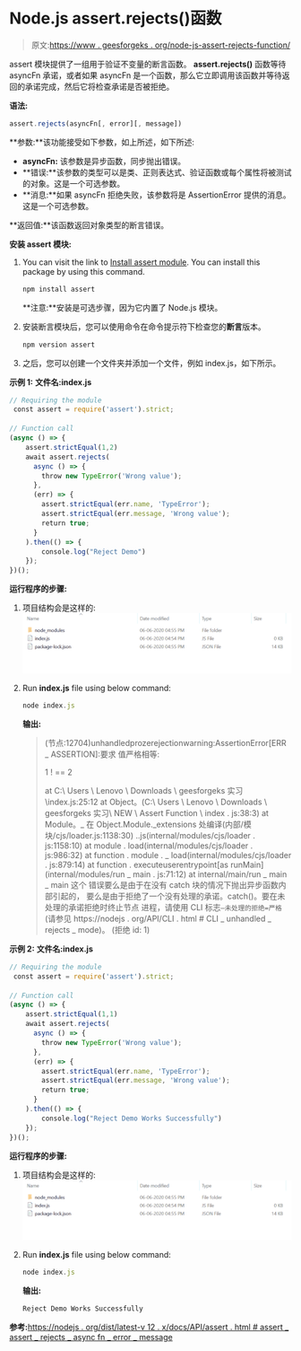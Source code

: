 # Node.js assert.rejects()函数

> 原文:[https://www . geesforgeks . org/node-js-assert-rejects-function/](https://www.geeksforgeeks.org/node-js-assert-rejects-function/)

assert 模块提供了一组用于验证不变量的断言函数。 **assert.rejects()** 函数等待 asyncFn 承诺，或者如果 asyncFn 是一个函数，那么它立即调用该函数并等待返回的承诺完成，然后它将检查承诺是否被拒绝。

**语法:**

```js
assert.rejects(asyncFn[, error][, message])
```

**参数:**该功能接受如下参数，如上所述，如下所述:

*   **asyncFn:** 该参数是异步函数，同步抛出错误。
*   **错误:**该参数的类型可以是类、正则表达式、验证函数或每个属性将被测试的对象。这是一个可选参数。
*   **消息:**如果 asyncFn 拒绝失败，该参数将是 AssertionError 提供的消息。这是一个可选参数。

**返回值:**该函数返回对象类型的断言错误。

**安装 assert 模块:**

1.  You can visit the link to [Install assert module](https://www.npmjs.com/package/assert). You can install this package by using this command.

    ```js
    npm install assert
    ```

    **注意:**安装是可选步骤，因为它内置了 Node.js 模块。

2.  安装断言模块后，您可以使用命令在命令提示符下检查您的**断言**版本。

    ```js
    npm version assert
    ```

3.  之后，您可以创建一个文件夹并添加一个文件，例如 index.js，如下所示。

**示例 1:** **文件名:index.js**

```js
// Requiring the module
 const assert = require('assert').strict;

// Function call
(async () => {
    assert.strictEqual(1,2)
    await assert.rejects(
      async () => {
        throw new TypeError('Wrong value');
      },
      (err) => {
        assert.strictEqual(err.name, 'TypeError');
        assert.strictEqual(err.message, 'Wrong value');
        return true;
      }
    ).then(() => {
        console.log("Reject Demo")
    });
})();
```

**运行程序的步骤:**

1.  项目结构会是这样的:
    ![](img/3209d9b4369c180282a34be8070d7d6e.png)
2.  Run **index.js** file using below command:

    ```js
    node index.js
    ```

    **输出:**

    > (节点:12704)unhandledprozerejectionwarning:AssertionError[ERR _ ASSERTION]:要求
    > 值严格相等:
    > 
    > 1 ! == 2
    > 
    > at C:\ Users \ Lenovo \ Downloads \ geesforgeks 实习\index.js:25:12
    > at Object。(C:\ Users \ Lenovo \ Downloads \ geesforgeks 实习\ NEW \ Assert Function
    > \ index . js:38:3)
    > at Module。_ 在 Object.Module._extensions 处编译(内部/模块/cjs/loader.js:1138:30)
    > ..js(internal/modules/cjs/loader . js:1158:10)
    > at module . load(internal/modules/cjs/loader . js:986:32)
    > at function . module . _ load(internal/modules/cjs/loader . js:879:14)
    > at function . executeuserentrypoint[as runMain](internal/modules/run _ main . js:71:12)
    > at internal/main/run _ main _ main 这个
    > 错误要么是由于在没有 catch 块的情况下抛出异步函数内部引起的，
    > 要么是由于拒绝了一个没有处理的承诺。catch()。要在未处理的承诺拒绝时终止节点
    > 进程，请使用 CLI 标志`–未处理的拒绝=严格`
    > (请参见 https://nodejs . org/API/CLI . html # CLI _ unhandled _ rejects _ mode)。
    > (拒绝 id: 1)

**示例 2:** **文件名:index.js**

```js
// Requiring the module
 const assert = require('assert').strict;

// Function call
(async () => {
    assert.strictEqual(1,1)
    await assert.rejects(
      async () => {
        throw new TypeError('Wrong value');
      },
      (err) => {
        assert.strictEqual(err.name, 'TypeError');
        assert.strictEqual(err.message, 'Wrong value');
        return true;
      }
    ).then(() => {
        console.log("Reject Demo Works Successfully")
    });
})();
```

**运行程序的步骤:**

1.  项目结构会是这样的:
    ![](img/3209d9b4369c180282a34be8070d7d6e.png)
2.  Run **index.js** file using below command:

    ```js
    node index.js
    ```

    **输出:**

    ```js
    Reject Demo Works Successfully

    ```

**参考:**[https://nodejs . org/dist/latest-v 12 . x/docs/API/assert . html # assert _ assert _ rejects _ async fn _ error _ message](https://nodejs.org/dist/latest-v12.x/docs/api/assert.html#assert_assert_rejects_asyncfn_error_message)